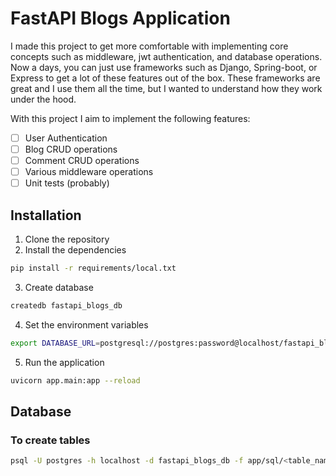 # FastAPI Blogs Application

I made this project to get more comfortable with implementing core concepts such as middleware, jwt authentication, and database operations. Now a days, you can just use frameworks such as Django, Spring-boot, or Express to get a lot of these features out of the box. These frameworks are great and I use them all the time, but I wanted to understand how they work under the hood.

With this project I aim to implement the following features:

- [ ] User Authentication
- [ ] Blog CRUD operations
- [ ] Comment CRUD operations
- [ ] Various middleware operations
- [ ] Unit tests (probably)

## Installation

1. Clone the repository
2. Install the dependencies

```bash
pip install -r requirements/local.txt
```

3. Create database

```bash
createdb fastapi_blogs_db
```

4. Set the environment variables

```bash
export DATABASE_URL=postgresql://postgres:password@localhost/fastapi_blogs_db
```

5. Run the application

```bash
uvicorn app.main:app --reload
```

## Database

### To create tables

```bash
psql -U postgres -h localhost -d fastapi_blogs_db -f app/sql/<table_name>.sql
```
